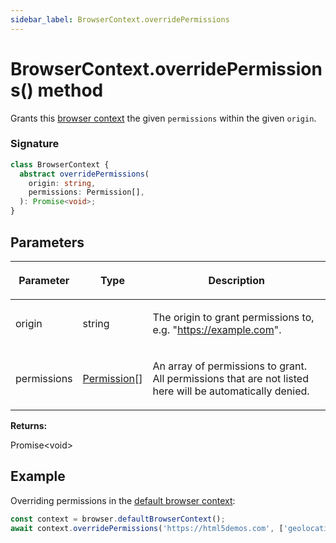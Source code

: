 ```yaml
---
sidebar_label: BrowserContext.overridePermissions
---
```


# BrowserContext.overridePermissions() method

Grants this [browser context](./puppeteer.browsercontext.md) the given `permissions` within the given `origin`.

### Signature

```typescript
class BrowserContext {
  abstract overridePermissions(
    origin: string,
    permissions: Permission[],
  ): Promise<void>;
}
```

## Parameters

<table><thead><tr><th>

Parameter

</th><th>

Type

</th><th>

Description

</th></tr></thead>
<tbody><tr><td>

origin

</td><td>

string

</td><td>

The origin to grant permissions to, e.g. "https://example.com".

</td></tr>
<tr><td>

permissions

</td><td>

[Permission](./puppeteer.permission.md)\[\]

</td><td>

An array of permissions to grant. All permissions that are not listed here will be automatically denied.

</td></tr>
</tbody></table>

**Returns:**

Promise&lt;void&gt;

## Example

Overriding permissions in the [default browser context](./puppeteer.browser.defaultbrowsercontext.md):

```ts
const context = browser.defaultBrowserContext();
await context.overridePermissions('https://html5demos.com', ['geolocation']);
```
